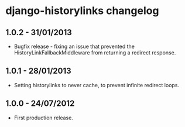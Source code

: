django-historylinks changelog
============================


1.0.2 - 31/01/2013
------------------

* Bugfix release - fixing an issue that prevented the HistoryLinkFallbackMiddleware from returning a redirect response.


1.0.1 - 28/01/2013
------------------

* Setting historylinks to never cache, to prevent infinite redirect loops.


1.0.0 - 24/07/2012
------------------

* First production release.
